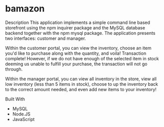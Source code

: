 # bamazon

Description
This application implements a simple command line based storefront using the npm inquirer package and the MySQL database backend together with the npm mysql package. The application presents two interfaces: customer and manager.

Within the customer portal, you can view the inventory, choose an item you'd like to purchase
along with the quantity, and voila! Transaction complete! However, if we do not have enough 
of the selected item in stock deeming us unable to fulfill your purchase, the transaction 
will not go through.

Within the manager portal, you can view all inventory in the store, view all low
inventory (less than 5 items in stock), choose to up the inventory back to the correct amount
needed, and even add new items to your inventory! 

Built With
* MySQL
* Node.JS
* JavaScript
